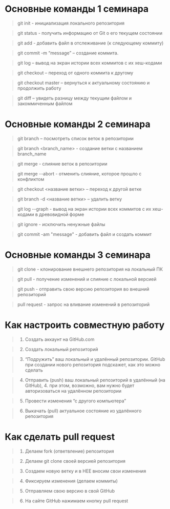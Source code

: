 # Основные команды 1 семинара

> git init - инициализация локального репозитория 

> git status - получить информацию от Git о его текущем состоянии

> git add - добавить файл в отслеживание (к следующему коммиту)

> git commit -m “message” – создание коммита.

> git log – вывод на экран истории всех коммитов с их хеш-кодами

> git checkout – переход от одного коммита к другому

> git checkout master – вернуться к актуальному состоянию и продолжить работу

> git diff – увидеть разницу между текущим файлом и закоммиченным файлом

# Основные команды 2 семинара

> git branch – посмотреть список веток в репозитории

> git branch <branch_name> - создание ветки с названием branch_name

> git merge - слияние веток в репозитории

> git merge --abort - отменить слияние, которое прошло с конфликтом

> git checkout <название ветки> – переход к другой ветке 

> git branch -d <название ветки> – удалить ветку

> git log --graph - вывод на экран истории всех коммитов с их хеш-кодами в древовидной форме 

> git ignore - исключить ненужные файлы

> git commit -am "message" - добавить файл и создать коммит

# Основные команды 3 семинара

> git clone <url> - клонирование внешнего репозитория на локальный ПК

> git pull - получение изменений и слияние с локальной версией

> git push - отправить свою версию репозитория во внешний репозиторий

> pull request - запрос на вливание изменений в репозиторий 

# Как настроить совместную работу 

> 1. Создать аккаунт на GitHub.com

> 2. Создать локальный репозиторий  

> 3. “Подружить” ваш локальный и удалённый репозитории. GitHub при создании нового репозитория подскажет, как это можно сделать 

> 4. Отправить (push) ваш локальный репозиторий в удалённый (на GitHub), 4. при этом, возможно, вам нужно будет авторизоваться на удалённом репозитории 

> 5. Провести изменения “с другого компьютера”

> 6. Выкачать (pull) актуальное состояние из удалённого репозитория 

# Как сделать pull request

> 1. Делаем fork (ответвление) репозитория

> 2. Делаем git clone своей версией репозитория 

> 3. Создаем новую ветку и в НЕЕ вносим свои изменения 

> 4. Фиксируем изменения (делаем коммиты) 

> 5. Отправляем свою версию в свой GitHub 

> 6. На сайте GitHub нажимаем кнопку pull request 